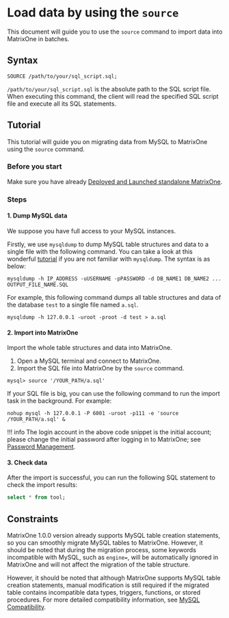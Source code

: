 # Load data by using the `source`

This document will guide you to use the `source` command to import data into MatrixOne in batches.

## Syntax

```
SOURCE /path/to/your/sql_script.sql;
```

`/path/to/your/sql_script.sql` is the absolute path to the SQL script file. When executing this command, the client will read the specified SQL script file and execute all its SQL statements.

## Tutorial

This tutorial will guide you on migrating data from MySQL to MatrixOne using the `source` command.

### Before you start

Make sure you have already [Deployed and Launched standalone MatrixOne](../../../Get-Started/install-standalone-matrixone.md).

### Steps

#### 1. Dump MySQL data

We suppose you have full access to your MySQL instances.

Firstly, we use `mysqldump` to dump MySQL table structures and data to a single file with the following command. You can take a look at this wonderful [tutorial](https://simplebackups.com/blog/the-complete-mysqldump-guide-with-examples/) if you are not familiar with `mysqldump`. The syntax is as below:

```
mysqldump -h IP_ADDRESS -uUSERNAME -pPASSWORD -d DB_NAME1 DB_NAME2 ... OUTPUT_FILE_NAME.SQL
```

For example, this following command dumps all table structures and data of the database `test` to a single file named `a.sql`.

```
mysqldump -h 127.0.0.1 -uroot -proot -d test > a.sql
```

#### 2. Import into MatrixOne

Import the whole table structures and data into MatrixOne.

1. Open a MySQL terminal and connect to MatrixOne.
2. Import the SQL file into MatrixOne by the `source` command.

```
mysql> source '/YOUR_PATH/a.sql'
```

If your SQL file is big, you can use the following command to run the import task in the background. For example:

```
nohup mysql -h 127.0.0.1 -P 6001 -uroot -p111 -e 'source /YOUR_PATH/a.sql' &
```

!!! info
    The login account in the above code snippet is the initial account; please change the initial password after logging in to MatrixOne; see [Password Management](../../../Security/password-mgmt.md).

#### 3. Check data

After the import is successful, you can run the following SQL statement to check the import results:

```sql
select * from tool;
```

## Constraints

MatrixOne 1.0.0 version already supports MySQL table creation statements, so you can smoothly migrate MySQL tables to MatrixOne. However, it should be noted that during the migration process, some keywords incompatible with MySQL, such as `engine=`, will be automatically ignored in MatrixOne and will not affect the migration of the table structure.

However, it should be noted that although MatrixOne supports MySQL table creation statements, manual modification is still required if the migrated table contains incompatible data types, triggers, functions, or stored procedures. For more detailed compatibility information, see [MySQL Compatibility](../../../Overview/feature/mysql-compatibility.md).
